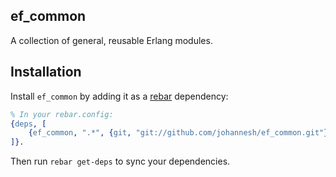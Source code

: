 ## ef_common

A collection of general, reusable Erlang modules.



## Installation

Install `ef_common` by adding it as a [rebar](https://github.com/basho/rebar)
dependency:

```erlang
% In your rebar.config:
{deps, [
    {ef_common, ".*", {git, "git://github.com/johannesh/ef_common.git"}}
]}.
```

Then run `rebar get-deps` to sync your dependencies.
